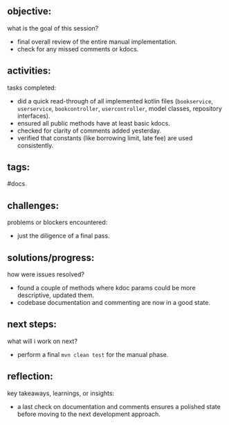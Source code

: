 ## objective:
what is the goal of this session?
- final overall review of the entire manual implementation.
- check for any missed comments or kdocs.

## activities:
tasks completed:
- did a quick read-through of all implemented kotlin files (`bookservice`, `userservice`, `bookcontroller`, `usercontroller`, model classes, repository interfaces).
- ensured all public methods have at least basic kdocs.
- checked for clarity of comments added yesterday.
- verified that constants (like borrowing limit, late fee) are used consistently.

## tags:
 #docs 

## challenges:
problems or blockers encountered: 
- just the diligence of a final pass.

## solutions/progress:
how were issues resolved?
- found a couple of methods where kdoc params could be more descriptive, updated them.
- codebase documentation and commenting are now in a good state.

## next steps:
what will i work on next?
- perform a final `mvn clean test` for the manual phase.

## reflection:
key takeaways, learnings, or insights:
- a last check on documentation and comments ensures a polished state before moving to the next development approach.
